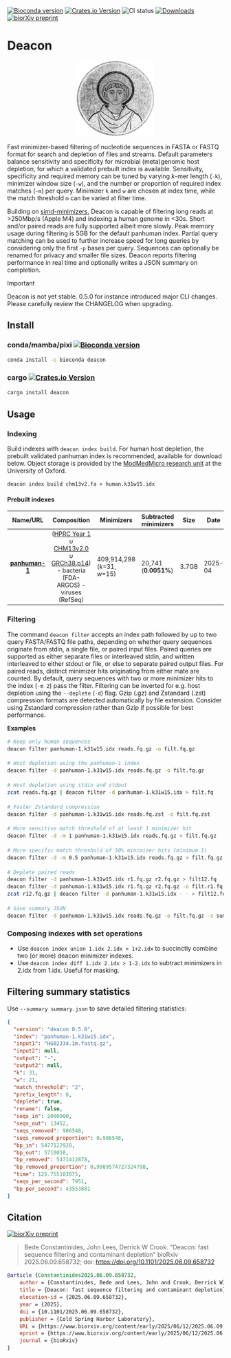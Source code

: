 [![Bioconda version](https://anaconda.org/bioconda/deacon/badges/version.svg)](https://anaconda.org/bioconda/deacon) [![Crates.io Version](https://img.shields.io/crates/v/deacon?style=flat-square)](https://crates.io/crates/deacon) ![CI status](https://img.shields.io/github/actions/workflow/status/bede/deacon/test.yml?style=flat-square) [![Downloads](https://img.shields.io/conda/dn/bioconda/deacon.svg?style=flat-square)](https://anaconda.org/bioconda/deacon) [![biorXiv preprint](https://img.shields.io/badge/biorXiv-10.1101/2025.06.09.658732-red)](https://doi.org/10.1101/2025.06.09.658732)


# Deacon

<div align="center"><img src="deacon.png" width="180" alt="Logo"></div>

Fast minimizer-based filtering of nucleotide sequences in FASTA or FASTQ format for search and depletion of files and streams. Default parameters balance sensitivity and specificity for microbial (meta)genomic host depletion, for which a validated prebuilt index is available. Sensitivity, specificity and required memory can be tuned by varying *k*-mer length (`-k`), minimizer window size (`-w`), and the number or proportion of required index matches (`-m`) per query. Minimizer `k` and `w`  are chosen at index time, while the match threshold `m` can be varied at filter time.

Building on [simd-minimizers](https://github.com/rust-seq/simd-minimizers), Deacon is capable of filtering long reads at >250Mbp/s (Apple M4) and indexing a human genome in <30s. Short and/or paired reads are fully supported albeit more slowly. Peak memory usage during filtering is 5GB for the default panhuman index. Partial query matching can be used to further increase speed for long queries by considering only the first `-p` bases per query. Sequences can optionally be renamed for privacy and smaller file sizes. Deacon reports filtering performance in real time and optionally writes a JSON summary on completion.

> [!IMPORTANT]
> Deacon is not yet stable. 0.5.0 for instance introduced major CLI changes. Please carefully review the CHANGELOG when upgrading.

## Install

### conda/mamba/pixi  [![Bioconda version](https://anaconda.org/bioconda/deacon/badges/version.svg)](https://anaconda.org/bioconda/deacon)

```bash
conda install -c bioconda deacon
```

### cargo [![Crates.io Version](https://img.shields.io/crates/v/deacon?style=flat-square)](https://crates.io/crates/deacon)

```bash
cargo install deacon
```

## Usage

### Indexing

Build indexes with `deacon index build`. For human host depletion, the prebuilt validated panhuman index is recommended, available for download below. Object storage is provided by the [ModMedMicro research unit](https://www.expmedndm.ox.ac.uk/modernising-medical-microbiology) at the University of Oxford.

```shell
deacon index build chm13v2.fa > human.k31w15.idx
```

#### Prebuilt indexes

|                           Name/URL                           |                         Composition                          | Minimizers                   | Subtracted minimizers | Size  | Date    |
| :----------------------------------------------------------: | :----------------------------------------------------------: | ---------------------------- | --------------------- | ----- | ------- |
| [**panhuman-1**](https://objectstorage.uk-london-1.oraclecloud.com/n/lrbvkel2wjot/b/human-genome-bucket/o/deacon/panhuman-1.k31w15.idx) | ([HPRC Year 1](https://github.com/human-pangenomics/HPP_Year1_Assemblies/blob/main/assembly_index/Year1_assemblies_v2_genbank.index) ∪ [CHM13v2.0](https://www.ncbi.nlm.nih.gov/assembly/11828891) ∪ [GRCh38.p14](https://www.ncbi.nlm.nih.gov/datasets/genome/GCF_000001405.40)) - bacteria (FDA-ARGOS)  - viruses (RefSeq) | 409,914,298 (*k*=31, *w*=15) | 20,741 (**0.0051%**)  | 3.7GB | 2025-04 |

### Filtering

The command `deacon filter` accepts an index path followed by up to two query FASTA/FASTQ file paths, depending on whether query sequences originate from stdin, a single file, or paired input files. Paired queries are supported as either separate files or interleaved stdin, and written interleaved to either stdout or file, or else to separate paired output files. For paired reads, distinct minimizer hits originating from either mate are counted. By default, query sequences with two or more minimizer hits to the index (`-m 2`) pass the filter. Filtering can be inverted for e.g. host depletion using the `--deplete` (`-d`) flag. Gzip (.gz) and Zstandard (.zst) compression formats are detected automatically by file extension. Consider using Zstandard compression rather than Gzip if possible for best performance.

**Examples**

```bash
# Keep only human sequences
deacon filter panhuman-1.k31w15.idx reads.fq.gz -o filt.fq.gz

# Host depletion using the panhuman-1 index
deacon filter -d panhuman-1.k31w15.idx reads.fq.gz -o filt.fq.gz

# Host depletion using stdin and stdout
zcat reads.fq.gz | deacon filter -d panhuman-1.k31w15.idx > filt.fq

# Faster Zstandard compression
deacon filter -d panhuman-1.k31w15.idx reads.fq.zst -o filt.fq.zst

# More sensitive match threshold of at least 1 minimizer hit
deacon filter -d -m 1 panhuman-1.k31w15.idx reads.fq.gz > filt.fq.gz

# More specific match threshold of 50% minimizer hits (minimum 1)
deacon filter -d -m 0.5 panhuman-1.k31w15.idx reads.fq.gz > filt.fq.gz

# Deplete paired reads
deacon filter -d panhuman-1.k31w15.idx r1.fq.gz r2.fq.gz > filt12.fq
deacon filter -d panhuman-1.k31w15.idx r1.fq.gz r2.fq.gz -o filt.r1.fq.gz -O filt.r2.fq.gz
zcat r12.fq.gz | deacon filter -d panhuman-1.k31w15.idx - - > filt12.fq

# Save summary JSON
deacon filter -d panhuman-1.k31w15.idx reads.fq.gz -o filt.fq.gz -s summary.json
```

### Composing indexes with set operations

- Use `deacon index union 1.idx 2.idx > 1+2.idx` to succinctly combine two (or more) deacon minimizer indexes.
- Use `deacon index diff 1.idx 2.idx > 1-2.idx` to subtract minimizers in 2.idx from 1.idx. Useful for masking.

## Filtering summary statistics

Use `--summary summary.json` to save detailed filtering statistics:
```json
{
  "version": "deacon 0.5.0",
  "index": "panhuman-1.k31w15.idx",
  "input1": "HG02334.1m.fastq.gz",
  "input2": null,
  "output": "-",
  "output2": null,
  "k": 31,
  "w": 21,
  "match_threshold": "2",
  "prefix_length": 0,
  "deplete": true,
  "rename": false,
  "seqs_in": 1000000,
  "seqs_out": 13452,
  "seqs_removed": 986548,
  "seqs_removed_proportion": 0.986548,
  "bp_in": 5477122928,
  "bp_out": 5710050,
  "bp_removed": 5471412878,
  "bp_removed_proportion": 0.9989574727324798,
  "time": 125.755103875,
  "seqs_per_second": 7951,
  "bp_per_second": 43553881
}
```

## Citation

 [![biorXiv preprint](https://img.shields.io/badge/biorXiv-10.1101/2025.06.09.658732-red)](https://doi.org/10.1101/2025.06.09.658732)
>  Bede Constantinides, John Lees, Derrick W Crook. "Deacon: fast sequence filtering and contaminant depletion" bioRxiv 2025.06.09.658732; doi: https://doi.org/10.1101/2025.06.09.658732 

```bibtex
@article {Constantinides2025.06.09.658732,
	author = {Constantinides, Bede and Lees, John and Crook, Derrick W},
	title = {Deacon: fast sequence filtering and contaminant depletion},
	elocation-id = {2025.06.09.658732},
	year = {2025},
	doi = {10.1101/2025.06.09.658732},
	publisher = {Cold Spring Harbor Laboratory},
	URL = {https://www.biorxiv.org/content/early/2025/06/12/2025.06.09.658732},
	eprint = {https://www.biorxiv.org/content/early/2025/06/12/2025.06.09.658732.full.pdf},
	journal = {bioRxiv}
}
```

